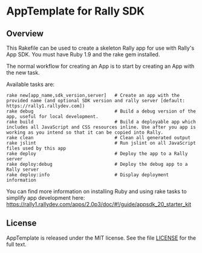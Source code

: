 AppTemplate for Rally SDK
=========================

## Overview

This Rakefile can be used to create a skeleton Rally app for use with Rally's App SDK.  You must have Ruby 1.9 and the rake gem installed.

The normal workflow for creating an App is to start by creating an App with the new task.

Available tasks are:

    rake new[app_name,sdk_version,server]   # Create an app with the provided name (and optional SDK version and rally server [default: https://rally1.rallydev.com])
    rake debug                              # Build a debug version of the app, useful for local development. 
    rake build                              # Build a deployable app which includes all JavaScript and CSS resources inline. Use after you app is working as you intend so that it can be copied into Rally.
    rake clean                              # Clean all generated output
    rake jslint                             # Run jslint on all JavaScript files used by this app
    rake deploy                             # Deploy the app to a Rally server
    rake deploy:debug                       # Deploy the debug app to a Rally server
    rake deploy:info                        # Display deployment information
    
You can find more information on installing Ruby and using rake tasks to simplify app development here: https://rally1.rallydev.com/apps/2.0p3/doc/#!/guide/appsdk_20_starter_kit

## License

AppTemplate is released under the MIT license.  See the file [LICENSE](https://raw.github.com/RallyApps/AppTemplate/master/LICENSE) for the full text.
